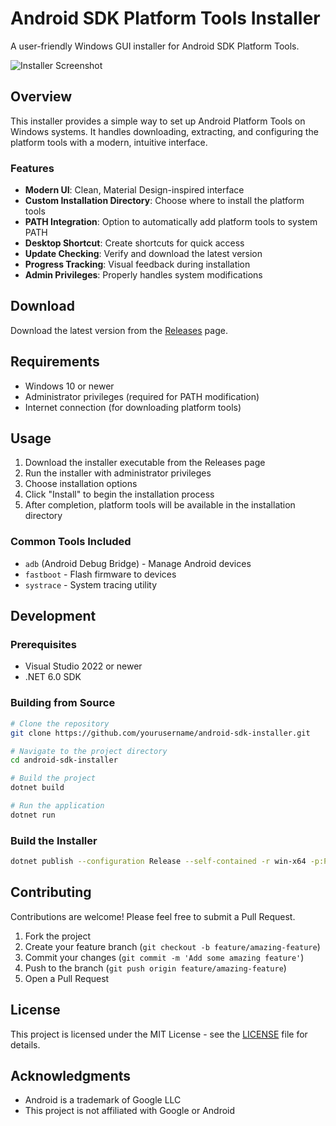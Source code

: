 # Android SDK Platform Tools Installer

A user-friendly Windows GUI installer for Android SDK Platform Tools.

![Installer Screenshot](docs/installer_screenshot.png)

## Overview

This installer provides a simple way to set up Android Platform Tools on Windows systems. It handles downloading, extracting, and configuring the platform tools with a modern, intuitive interface.

### Features

- **Modern UI**: Clean, Material Design-inspired interface
- **Custom Installation Directory**: Choose where to install the platform tools
- **PATH Integration**: Option to automatically add platform tools to system PATH
- **Desktop Shortcut**: Create shortcuts for quick access
- **Update Checking**: Verify and download the latest version
- **Progress Tracking**: Visual feedback during installation
- **Admin Privileges**: Properly handles system modifications

## Download

Download the latest version from the [Releases](https://github.com/yourusername/android-sdk-installer/releases) page.

## Requirements

- Windows 10 or newer
- Administrator privileges (required for PATH modification)
- Internet connection (for downloading platform tools)

## Usage

1. Download the installer executable from the Releases page
2. Run the installer with administrator privileges
3. Choose installation options
4. Click "Install" to begin the installation process
5. After completion, platform tools will be available in the installation directory

### Common Tools Included

- `adb` (Android Debug Bridge) - Manage Android devices
- `fastboot` - Flash firmware to devices
- `systrace` - System tracing utility

## Development

### Prerequisites

- Visual Studio 2022 or newer
- .NET 6.0 SDK

### Building from Source

```bash
# Clone the repository
git clone https://github.com/yourusername/android-sdk-installer.git

# Navigate to the project directory
cd android-sdk-installer

# Build the project
dotnet build

# Run the application
dotnet run
```

### Build the Installer

```bash
dotnet publish --configuration Release --self-contained -r win-x64 -p:PublishSingleFile=true -p:IncludeNativeLibrariesForSelfExtract=true
```

## Contributing

Contributions are welcome! Please feel free to submit a Pull Request.

1. Fork the project
2. Create your feature branch (`git checkout -b feature/amazing-feature`)
3. Commit your changes (`git commit -m 'Add some amazing feature'`)
4. Push to the branch (`git push origin feature/amazing-feature`)
5. Open a Pull Request

## License

This project is licensed under the MIT License - see the [LICENSE](LICENSE) file for details.

## Acknowledgments

- Android is a trademark of Google LLC
- This project is not affiliated with Google or Android